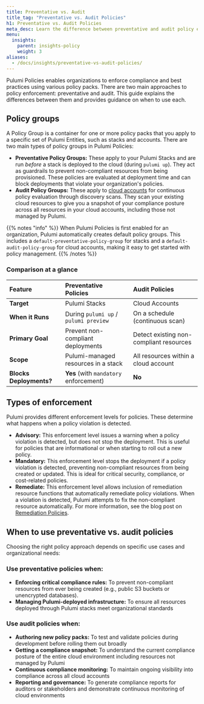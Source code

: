 ```yaml
---
title: Preventative vs. Audit
title_tag: "Preventative vs. Audit Policies"
h1: Preventative vs. Audit Policies
meta_desc: Learn the difference between preventative and audit policy enforcement in Pulumi to shift left and maintain continuous compliance.
menu:
  insights:
    parent: insights-policy
    weight: 3
aliases:
  - /docs/insights/preventative-vs-audit-policies/
---
```


Pulumi Policies enables organizations to enforce compliance and best practices using various policy packs. There are two main approaches to policy enforcement: preventative and audit. This guide explains the differences between them and provides guidance on when to use each.

## Policy groups

A Policy Group is a container for one or more policy packs that you apply to a specific set of Pulumi Entities, such as stacks and accounts. There are two main types of policy groups in Pulumi Policies:

* **Preventative Policy Groups:** These apply to your Pulumi Stacks and are run *before* a stack is deployed to the cloud (during `pulumi up`). They act as guardrails to prevent non-compliant resources from being provisioned. These policies are evaluated at deployment time and can block deployments that violate your organization's policies.
* **Audit Policy Groups:** These apply to [cloud accounts](/docs/insights/accounts/) for continuous policy evaluation through discovery scans. They scan your existing cloud resources to give you a snapshot of your compliance posture across all resources in your cloud accounts, including those not managed by Pulumi.

{{% notes "info" %}}
When Pulumi Policies is first enabled for an organization, Pulumi automatically creates default policy groups. This includes a `default-preventative-policy-group` for stacks and a `default-audit-policy-group` for cloud accounts, making it easy to get started with policy management.
{{% /notes %}}

### Comparison at a glance

| Feature | Preventative Policies | Audit Policies |
|:----------------------|:------------------------------------|:-------------------------------------------|
| **Target** | Pulumi Stacks | Cloud Accounts |
| **When it Runs** | During `pulumi up` / `pulumi preview` | On a schedule (continuous scan) |
| **Primary Goal** | Prevent non-compliant deployments | Detect existing non-compliant resources |
| **Scope** | Pulumi-managed resources in a stack | All resources within a cloud account |
| **Blocks Deployments?** | **Yes** (with `mandatory` enforcement) | **No** |

## Types of enforcement

Pulumi provides different enforcement levels for policies. These determine what happens when a policy violation is detected.

* **Advisory:** This enforcement level issues a warning when a policy violation is detected, but does not stop the deployment. This is useful for policies that are informational or when starting to roll out a new policy.
* **Mandatory:** This enforcement level stops the deployment if a policy violation is detected, preventing non-compliant resources from being created or updated. This is ideal for critical security, compliance, or cost-related policies.
* **Remediate:** This enforcement level allows inclusion of remediation resource functions that automatically remediate policy violations. When a violation is detected, Pulumi attempts to fix the non-compliant resource automatically. For more information, see the blog post on [Remediation Policies](https://www.pulumi.com/blog/remediation-policies/).

## When to use preventative vs. audit policies

Choosing the right policy approach depends on specific use cases and organizational needs:

### Use preventative policies when:

* **Enforcing critical compliance rules:** To prevent non-compliant resources from ever being created (e.g., public S3 buckets or unencrypted databases).
* **Managing Pulumi-deployed infrastructure:** To ensure all resources deployed through Pulumi stacks meet organizational standards

### Use audit policies when:

* **Authoring new policy packs:** To test and validate policies during development before rolling them out broadly
* **Getting a compliance snapshot:** To understand the current compliance posture of the entire cloud environment including resources not managed by Pulumi
* **Continuous compliance monitoring:** To maintain ongoing visibility into compliance across all cloud accounts
* **Reporting and governance:** To generate compliance reports for auditors or stakeholders and demonstrate continuous monitoring of cloud environments
